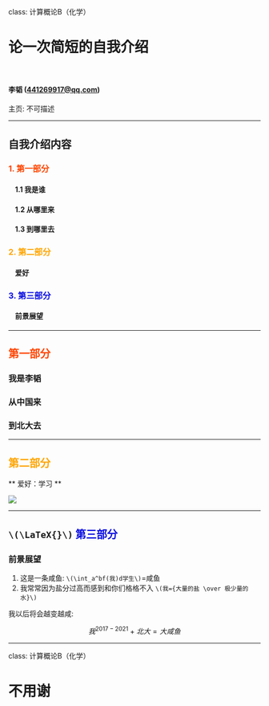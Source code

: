 class: 计算概论B（化学）

# 论一次简短的自我介绍

&nbsp;
&nbsp;

#### 李韬 (441269917@qq.com)  

主页: 不可描述

---

## 自我介绍内容

### <font color="orangered">1. 第一部分</font>

#### &nbsp; &nbsp; 1.1 我是谁
#### &nbsp; &nbsp; 1.2 从哪里来
#### &nbsp; &nbsp; 1.3 到哪里去

### <font color="orange">2. 第二部分</font>
#### &nbsp; &nbsp; 爱好

### <font color="orangere">3. 第三部分</font>

#### &nbsp; &nbsp; 前景展望

---

## <font color="orangered"> 第一部分 </font>

### 我是李韬
### 从中国来
### 到北大去

---

## <font color="orange"> 第二部分 </font>

** 爱好：学习 **

<img src="https://upload.wikimedia.org/wikipedia/commons/0/04/Learning_Retention_Pyramid.JPG">

---

## `\(\LaTeX{}\)` <font color="orangere">第三部分 </font>


### 前景展望
1. 这是一条咸鱼: `\(\int_a^bf(我)d学生\)`=咸鱼
2. 我常常因为盐分过高而感到和你们格格不入 `\(我={大量的盐 \over 极少量的水}\)` 

我以后将会越变越咸:

$$我^{2017-2021} + 北大 = 大咸鱼$$

---

class: 计算概论B（化学）

# 不用谢
